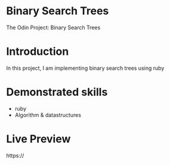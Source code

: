 # Binary Search Trees

The Odin Project: Binary Search Trees

# Introduction

In this project, I am implementing binary search trees using ruby

# Demonstrated skills

- ruby
- Algorithm & datastructures

# Live Preview

https://
